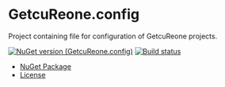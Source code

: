 # GetcuReone.config

Project containing file for configuration of GetcuReone projects.

[![NuGet version (GetcuReone.config)](https://img.shields.io/nuget/v/GetcuReone.config.svg?style=flat-square)](https://www.nuget.org/packages/GetcuReone.config/)
[![Build status](https://dev.azure.com/GetcuReone-Studio/OpenSource-Projects/_apis/build/status/master-GetcuReone.config?branchName=master)](https://dev.azure.com/GetcuReone-Studio/OpenSource-Projects/_build/latest?definitionId=69)

- [NuGet Package](https://www.nuget.org/packages/GetcuReone.config/)
- [License](LICENSE.txt)
